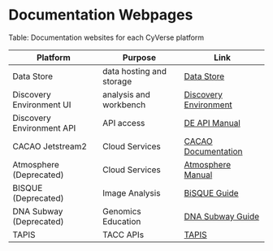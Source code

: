 # Documentation Webpages

Table: Documentation websites for each CyVerse platform

| Platform | Purpose | Link |
|----------|---------|------|
| Data Store | data hosting and storage | [Data Store](https://learning.cyverse.org/ds) |
| Discovery Environment UI | analysis and workbench | [Discovery Environment](https://learning.cyverse.org/de) |
| Discovery Environment API | API access | [DE API Manual](https://docs.cyverse.org/services/getting_started/) |
| CACAO Jetstream2 | Cloud Services | [CACAO Documentation](https://docs.jetstream-cloud.org/ui/cacao/overview/) | 
| Atmosphere (Deprecated) | Cloud Services | [Atmosphere Manual](https://cyverse.atlassian.net/wiki/spaces/atmman/overview) |
| BISQUE (Deprecated) | Image Analysis | [BiSQUE Guide](https://cyverse.atlassian.net/wiki/spaces/BIS/overview) |
| DNA Subway (Deprecated) | Genomics Education | [DNA Subway Guide](https://learning.cyverse.org/edu/tutorials/dna_subway_guide/) |
| TAPIS | TACC APIs | [TAPIS](https://tapis-project.org/) |
